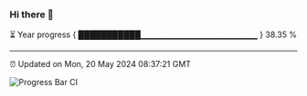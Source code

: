 ### Hi there 👋

⏳ Year progress { ███████████▁▁▁▁▁▁▁▁▁▁▁▁▁▁▁▁▁▁▁ } 38.35 %

---

⏰ Updated on Mon, 20 May 2024 08:37:21 GMT

![Progress Bar CI](https://github.com/IshwaranRudhara/GIT-ACTION/workflows/Progress%20Bar%20CI/badge.svg)
